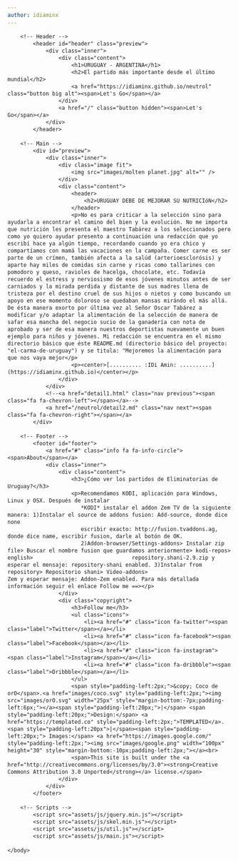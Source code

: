 ```yaml
---
author: idiaminx
---
```

<!DOCTYPE HTML>
<!--
	Radius by TEMPLATED
	templated.co @templatedco
	Released for free under the Creative Commons Attribution 3.0 license (templated.co/license)
-->
<html>
	<head>
		<title>URUGUAY DEBE DE MEJORAR SU NUTRICIóN</title>
		<meta charset="utf-8" />
		<meta name="viewport" content="width=device-width, initial-scale=1" />
		<meta name="description" content="No es para criticar a la selección sino para ayudarla a encontrar el camino del bien y la evolución. No me importa que nutrición les presenta el maestro Tabárez a los seleccionados pero como yo quiero ayudar presento a continuación una redacción que yo escribí hace ya algún tiempo, recordando cuando yo era chico y compartíamos con mamá las vacaciones en la campaña. Comer carne es ser parte de un crímen, también afecta a la salúd (arterioesclorósis) y aparte hay miles de comidas sin carne y ricas como tallarines con pomodoro y queso, ravioles de hacelga, chocolate, etc. Todavía recuerdo el estress y nerviosismo de esos jóvenes minutos antes de ser carniados y la mirada perdida y distante de sus madres llena de tristeza por el destino cruel de sus hijos o nietos y como buscando un apoyo en ese momento doloroso se quedaban mansas mirándo el más allá. De ésta manera exorto por última vez al Señor Oscar Tabárez a modificar y/o adaptar la alimentación de la selección de manera de safar esa mancha del negocio sucio de la ganadería con nota de aprobado y ser de esa manera nuestros deportistas nuevamente un buen ejemplo para niños y jóvenes. Mi redacción se encuentra en el mismo directorio básico que éste README.md (directorio básico del proyecto: el-carma-de-uruguay y se titula: Mejoremos la alimentación para que nos vaya mejor" />
		<meta name="keywords" content="selección, evolución, nutrición, maestro Tabárez, seleccionados, comer carne, crímen, arterioesclorósis, tallarines, ravioles, chocolate, estress, nerviosismo, madres, tristeza, ejemplo para niños y jóvenes" />
		<link rel="stylesheet" href="assets/css/main.css" />
	</head>
	<body>

		<!-- Header -->
			<header id="header" class="preview">
				<div class="inner">
					<div class="content">
						<h1>URUGUAY - ARGENTINA</h1>
						<h2>El partido más importante desde el último mundial</h2>
						<a href="https://idiaminx.github.io/neutrol" class="button big alt"><span>Let's Go</span></a>
					</div>
					<a href="/" class="button hidden"><span>Let's Go</span></a>
				</div>
			</header>

		<!-- Main -->
			<div id="preview">
				<div class="inner">
					<div class="image fit">
						<img src="images/molten planet.jpg" alt="" />
					</div>
					<div class="content">
						<header>
							<h2>URUGUAY DEBE DE MEJORAR SU NUTRICIóN</h2>
						</header>
						<p>No es para criticar a la selección sino para ayudarla a encontrar el camino del bien y la evolución. No me importa que nutrición les presenta el maestro Tabárez a los seleccionados pero como yo quiero ayudar presento a continuación una redacción que yo escribí hace ya algún tiempo, recordando cuando yo era chico y compartíamos con mamá las vacaciones en la campaña. Comer carne es ser parte de un crímen, también afecta a la salúd (arterioesclorósis) y aparte hay miles de comidas sin carne y ricas como tallarines con pomodoro y queso, ravioles de hacelga, chocolate, etc. Todavía recuerdo el estress y nerviosismo de esos jóvenes minutos antes de ser carniados y la mirada perdida y distante de sus madres llena de tristeza por el destino cruel de sus hijos o nietos y como buscando un apoyo en ese momento doloroso se quedaban mansas mirándo el más allá. De ésta manera exorto por última vez al Señor Oscar Tabárez a modificar y/o adaptar la alimentación de la selección de manera de safar esa mancha del negocio sucio de la ganadería con nota de aprobado y ser de esa manera nuestros deportistas nuevamente un buen ejemplo para niños y jóvenes. Mi redacción se encuentra en el mismo directorio básico que éste README.md (directorio básico del proyecto: "el-carma-de-uruguay") y se titula: "Mejoremos la alimentación para que nos vaya mejor</p>
						<p><center>[.......... :IDi Amin: ..........](https://idiaminx.github.io)</center></p>
					</div>
				</div>
				<!--<a href="detail1.html" class="nav previous"><span class="fa fa-chevron-left"></span></a>-->
				<a href="/neutrol/detail2.md" class="nav next"><span class="fa fa-chevron-right"></span></a>
			</div>

		<!-- Footer -->
			<footer id="footer">
				<a href="#" class="info fa fa-info-circle"><span>About</span></a>
				<div class="inner">
					<div class="content">
						<h3>¿Cómo ver los partidos de Eliminatorias de Uruguay?</h3>
						<p>Recomendamos KODI, aplicación para Windows, Linux y OSX. Después de instalar
						   *KODI* instalar el addon Zem TV de la siguiente manera: 1)Instalar el source de addons fusion: Add-source, donde dice none
						   escribir exacto: http://fusion.tvaddons.ag, donde dice name, escribir fusion, darle al botón de OK.
						   2)Addon-browser/Settings-addons> Instalar zip file> Buscar el nombre fusion que guardamos anteriormente> kodi-repos> english> 							   repository.shani-2.9.zip y esperar el mensaje: repository-shani enabled. 3)Instalar from repository> Repositorio shani> Video-addons> 							   Zem y esperar mensaje: Addon-Zem enabled. Para más detallada información seguir el enlace Follow me ==></p>
					</div>
					<div class="copyright">
						<h3>Follow me</h3>
						<ul class="icons">
							<li><a href="#" class="icon fa-twitter"><span class="label">Twitter</span></a></li>
							<li><a href="#" class="icon fa-facebook"><span class="label">Facebook</span></a></li>
							<li><a href="#" class="icon fa-instagram"><span class="label">Instagram</span></a></li>
							<li><a href="#" class="icon fa-dribbble"><span class="label">Dribbble</span></a></li>
						</ul>
						<span style="padding-left:2px;">&copy; Coco de orO</span>.<a href="images/coco.svg" style="padding-left:2px;"><img src="images/orO.svg" width="25px" style="margin-bottom:-7px;padding-left:6px;"></a><span style="padding-left:20px;">|</span> <span style="padding-left:20px;">Design:</span> <a href="https://templated.co" style="padding-left:2px;">TEMPLATED</a>.<span style="padding-left:20px">|</span><span style="padding-left:20px;"> Images:</span> <a href="https://images.google.com/" style="padding-left:2px;"><img src="images/google.png" width="100px" height="30" style="margin-bottom:-10px;padding-left:2px;"></a><br>
						<span>This site is built under the <a href="http://creativecommons.org/licenses/by/3.0"><strong>Creative Commons Attribution 3.0 Unported</strong></a> license.</span>
					</div>
				</div>
			</footer>

		<!-- Scripts -->
			<script src="assets/js/jquery.min.js"></script>
			<script src="assets/js/skel.min.js"></script>
			<script src="assets/js/util.js"></script>
			<script src="assets/js/main.js"></script>

	</body>
</html>
